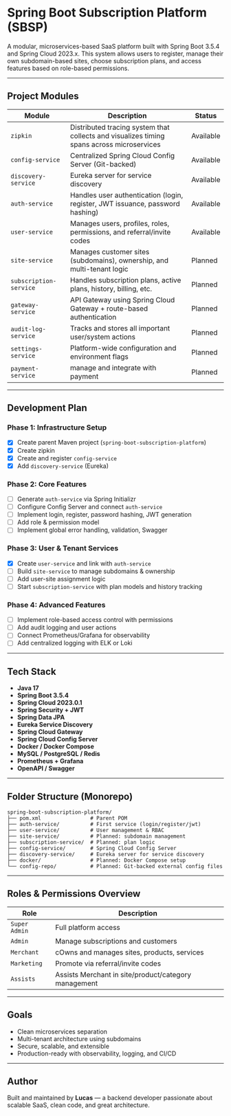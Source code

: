 # Spring Boot Subscription Platform (SBSP)

A modular, microservices-based SaaS platform built with Spring Boot 3.5.4 and Spring Cloud 2023.x. This system allows users to register, manage their own subdomain-based sites, choose subscription plans, and access features based on role-based permissions.

---

## Project Modules

| Module                 | Description                                                                               | Status |
|------------------------|-------------------------------------------------------------------------------------------|--------|
| `zipkin`               | Distributed tracing system that collects and visualizes timing spans across microservices | Available |
| `config-service`       | Centralized Spring Cloud Config Server (Git-backed)                                       | Available |
| `discovery-service`    | Eureka server for service discovery                                                       | Available |
| `auth-service`         | Handles user authentication (login, register, JWT issuance, password hashing)             | Available |
| `user-service`         | Manages users, profiles, roles, permissions, and referral/invite codes                    | Available |
| `site-service`         | Manages customer sites (subdomains), ownership, and multi-tenant logic                    | Planned |
| `subscription-service` | Handles subscription plans, active plans, history, billing, etc.                          | Planned |
| `gateway-service`      | API Gateway using Spring Cloud Gateway + route-based authentication                       | Planned |
| `audit-log-service`    | Tracks and stores all important user/system actions                                       | Planned |
| `settings-service`     | Platform-wide configuration and environment flags                                         | Planned |
| `payment-service`      | manage and integrate with payment                                                         | Planned |
---

## Development Plan

### Phase 1: Infrastructure Setup
- [x] Create parent Maven project (`spring-boot-subscription-platform`)
- [x] Create zipkin
- [x] Create and register `config-service`
- [x] Add `discovery-service` (Eureka)

### Phase 2: Core Features
- [ ] Generate `auth-service` via Spring Initializr
- [ ] Configure Config Server and connect `auth-service`
- [ ] Implement login, register, password hashing, JWT generation
- [ ] Add role & permission model
- [ ] Implement global error handling, validation, Swagger

### Phase 3: User & Tenant Services
- [x] Create `user-service` and link with `auth-service`
- [ ] Build `site-service` to manage subdomains & ownership
- [ ] Add user-site assignment logic
- [ ] Start `subscription-service` with plan models and history tracking

### Phase 4: Advanced Features
- [ ] Implement role-based access control with permissions
- [ ] Add audit logging and user actions
- [ ] Connect Prometheus/Grafana for observability
- [ ] Add centralized logging with ELK or Loki

---

## Tech Stack

- **Java 17**
- **Spring Boot 3.5.4**
- **Spring Cloud 2023.0.1**
- **Spring Security + JWT**
- **Spring Data JPA**
- **Eureka Service Discovery**
- **Spring Cloud Gateway**
- **Spring Cloud Config Server**
- **Docker / Docker Compose**
- **MySQL / PostgreSQL / Redis**
- **Prometheus + Grafana**
- **OpenAPI / Swagger**

---

## Folder Structure (Monorepo)

```azure
spring-boot-subscription-platform/
├── pom.xml                # Parent POM
├── auth-service/          # First service (login/register/jwt)
├── user-service/          # User management & RBAC
├── site-service/          # Planned: subdomain management
├── subscription-service/  # Planned: plan logic
├── config-service/        # Spring Cloud Config Server
├── discovery-service/     # Eureka server for service discovery
├── docker/                # Planned: Docker Compose setup
└── config-repo/           # Planned: Git-backed external config files
```


---

## Roles & Permissions Overview

| Role          | Description |
|---------------|-------------|
| `Super Admin` | Full platform access |
| `Admin`       | Manage subscriptions and customers |
| `Merchant`       | cOwns and manages sites, products, services |
| `Marketing`   | Promote via referral/invite codes |
| `Assists`    | Assists Merchant in site/product/category management |

---

## Goals

- Clean microservices separation
- Multi-tenant architecture using subdomains
- Secure, scalable, and extensible
- Production-ready with observability, logging, and CI/CD

---

## Author

Built and maintained by **Lucas** — a backend developer passionate about scalable SaaS, clean code, and great architecture.